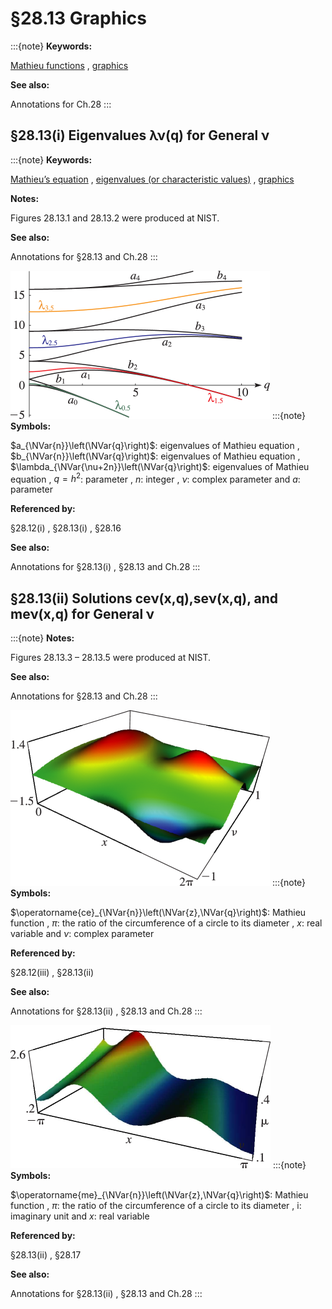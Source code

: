 # §28.13 Graphics

:::{note}
**Keywords:**

[Mathieu functions](http://dlmf.nist.gov/search/search?q=Mathieu%20functions) , [graphics](http://dlmf.nist.gov/search/search?q=graphics)

**See also:**

Annotations for Ch.28
:::


## §28.13(i) Eigenvalues λν⁡(q) for General ν

:::{note}
**Keywords:**

[Mathieu’s equation](http://dlmf.nist.gov/search/search?q=Mathieu%20equation) , [eigenvalues (or characteristic values)](http://dlmf.nist.gov/search/search?q=eigenvalues%20%28or%20characteristic%20values%29) , [graphics](http://dlmf.nist.gov/search/search?q=graphics)

**Notes:**

Figures 28.13.1 and 28.13.2 were produced at NIST.

**See also:**

Annotations for §28.13 and Ch.28
:::

<a id="i.fig1"></a>

![Figure 28.13.1: $\lambda_{\nu}\left(q\right)$ as a function of $q$ for $\nu=0.5(1)3.5$ and $a_{n}\left(q\right),b_{n}\left(q\right)$ for $n=0,1,2,3,4$ ( $a$ ’s), $n=1,2,3,4$ ( $b$ ’s). (Compare Figure 28.2.1 .) 3D Help](../html/28/13/F1.png)
:::{note}
**Symbols:**

$a_{\NVar{n}}\left(\NVar{q}\right)$: eigenvalues of Mathieu equation , $b_{\NVar{n}}\left(\NVar{q}\right)$: eigenvalues of Mathieu equation , $\lambda_{\NVar{\nu+2n}}\left(\NVar{q}\right)$: eigenvalues of Mathieu equation , $q=h^{2}$: parameter , $n$: integer , $\nu$: complex parameter and $a$: parameter

**Referenced by:**

§28.12(i) , §28.13(i) , §28.16

**See also:**

Annotations for §28.13(i) , §28.13 and Ch.28
:::


## §28.13(ii) Solutions ceν⁡(x,q),seν⁡(x,q), and meν⁡(x,q) for General ν

:::{note}
**Notes:**

Figures 28.13.3 – 28.13.5 were produced at NIST.

**See also:**

Annotations for §28.13 and Ch.28
:::

<a id="ii.fig1"></a>

![Figure 28.13.3: $\operatorname{ce}_{\nu}\left(x,1\right)$ for $-1<\nu<1$ , $0\leq x\leq 2\pi$ . 3D Help](../html/28/13/F3.png)
:::{note}
**Symbols:**

$\operatorname{ce}_{\NVar{n}}\left(\NVar{z},\NVar{q}\right)$: Mathieu function , $\pi$: the ratio of the circumference of a circle to its diameter , $x$: real variable and $\nu$: complex parameter

**Referenced by:**

§28.12(iii) , §28.13(ii)

**See also:**

Annotations for §28.13(ii) , §28.13 and Ch.28
:::

<a id="F5"></a>

![Figure 28.13.5: $\operatorname{me}_{\mathrm{i}\mu}\left(x,1\right)$ for $0.1\leq\mu\leq 0.4$ , $-\pi\leq x\leq\pi.$ 3D Help](../html/28/13/F5.png)
:::{note}
**Symbols:**

$\operatorname{me}_{\NVar{n}}\left(\NVar{z},\NVar{q}\right)$: Mathieu function , $\pi$: the ratio of the circumference of a circle to its diameter , $\mathrm{i}$: imaginary unit and $x$: real variable

**Referenced by:**

§28.13(ii) , §28.17

**See also:**

Annotations for §28.13(ii) , §28.13 and Ch.28
:::

